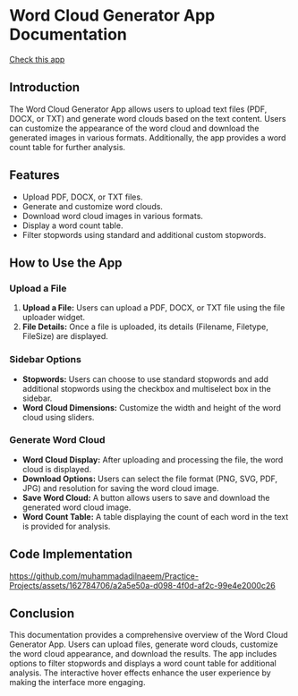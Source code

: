 # **Word Cloud Generator App Documentation**
 [Check this app](https://adil-wordcloud.streamlit.app/)
## **Introduction**
The Word Cloud Generator App allows users to upload text files (PDF, DOCX, or TXT) and generate word clouds based on the text content. Users can customize the appearance of the word cloud and download the generated images in various formats. Additionally, the app provides a word count table for further analysis.

## **Features**
- Upload PDF, DOCX, or TXT files.
- Generate and customize word clouds.
- Download word cloud images in various formats.
- Display a word count table.
- Filter stopwords using standard and additional custom stopwords.

## **How to Use the App**

### **Upload a File**
1. **Upload a File:** Users can upload a PDF, DOCX, or TXT file using the file uploader widget.
2. **File Details:** Once a file is uploaded, its details (Filename, Filetype, FileSize) are displayed.

### **Sidebar Options**
- **Stopwords:** Users can choose to use standard stopwords and add additional stopwords using the checkbox and multiselect box in the sidebar.
- **Word Cloud Dimensions:** Customize the width and height of the word cloud using sliders.

### **Generate Word Cloud**
- **Word Cloud Display:** After uploading and processing the file, the word cloud is displayed.
- **Download Options:** Users can select the file format (PNG, SVG, PDF, JPG) and resolution for saving the word cloud image.
- **Save Word Cloud:** A button allows users to save and download the generated word cloud image.
- **Word Count Table:** A table displaying the count of each word in the text is provided for analysis.

## **Code Implementation**
https://github.com/muhammadadilnaeem/Practice-Projects/assets/162784706/a2a5e50a-d098-4f0d-af2c-99e4e2000c26

## **Conclusion**
This documentation provides a comprehensive overview of the Word Cloud Generator App. Users can upload files, generate word clouds, customize the word cloud appearance, and download the results. The app includes options to filter stopwords and displays a word count table for additional analysis. The interactive hover effects enhance the user experience by making the interface more engaging.
